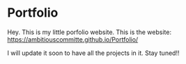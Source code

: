 # Portfolio

Hey. This is my little porfolio website. This is the website: https://ambitiouscommitte.github.io/Portfolio/

I will update it soon to have all the projects in it. Stay tuned!! 
